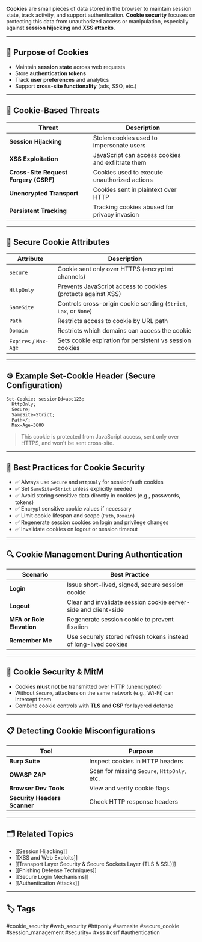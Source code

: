 **Cookies** are small pieces of data stored in the browser to maintain session state, track activity, and support authentication. **Cookie security** focuses on protecting this data from unauthorized access or manipulation, especially against **session hijacking** and **XSS attacks**.

---

## 🎯 Purpose of Cookies

- Maintain **session state** across web requests
- Store **authentication tokens**
- Track **user preferences** and analytics
- Support **cross-site functionality** (ads, SSO, etc.)

---

## 🛑 Cookie-Based Threats

| Threat                  | Description                                                        |
|--------------------------|--------------------------------------------------------------------|
| **Session Hijacking**    | Stolen cookies used to impersonate users                          |
| **XSS Exploitation**     | JavaScript can access cookies and exfiltrate them                 |
| **Cross-Site Request Forgery (CSRF)** | Cookies used to execute unauthorized actions       |
| **Unencrypted Transport**| Cookies sent in plaintext over HTTP                               |
| **Persistent Tracking**  | Tracking cookies abused for privacy invasion                      |

---

## 🔐 Secure Cookie Attributes

| Attribute           | Description                                                                 |
|---------------------|------------------------------------------------------------------------------|
| `Secure`            | Cookie sent only over HTTPS (encrypted channels)                            |
| `HttpOnly`          | Prevents JavaScript access to cookies (protects against XSS)                |
| `SameSite`          | Controls cross-origin cookie sending (`Strict`, `Lax`, or `None`)           |
| `Path`              | Restricts access to cookie by URL path                                      |
| `Domain`            | Restricts which domains can access the cookie                               |
| `Expires` / `Max-Age` | Sets cookie expiration for persistent vs session cookies                  |

---

## ⚙️ Example Set-Cookie Header (Secure Configuration)

```http
Set-Cookie: sessionId=abc123;
  HttpOnly;
  Secure;
  SameSite=Strict;
  Path=/;
  Max-Age=3600
```

> This cookie is protected from JavaScript access, sent only over HTTPS, and won't be sent cross-site.

---

## 🧱 Best Practices for Cookie Security

- ✅ Always use `Secure` and `HttpOnly` for session/auth cookies
- ✅ Set `SameSite=Strict` unless explicitly needed
- ✅ Avoid storing sensitive data directly in cookies (e.g., passwords, tokens)
- ✅ Encrypt sensitive cookie values if necessary
- ✅ Limit cookie lifespan and scope (`Path`, `Domain`)
- ✅ Regenerate session cookies on login and privilege changes
- ✅ Invalidate cookies on logout or session timeout

---

## 🔍 Cookie Management During Authentication

|Scenario|Best Practice|
|---|---|
|**Login**|Issue short-lived, signed, secure session cookie|
|**Logout**|Clear and invalidate session cookie server-side and client-side|
|**MFA or Role Elevation**|Regenerate session cookie to prevent fixation|
|**Remember Me**|Use securely stored refresh tokens instead of long-lived cookies|

---

## 🧠 Cookie Security & MitM

- Cookies **must not** be transmitted over HTTP (unencrypted)
- Without `Secure`, attackers on the same network (e.g., Wi-Fi) can intercept them
- Combine cookie controls with **TLS** and **CSP** for layered defense

---

## 📋 Detecting Cookie Misconfigurations

|Tool|Purpose|
|---|---|
|**Burp Suite**|Inspect cookies in HTTP headers|
|**OWASP ZAP**|Scan for missing `Secure`, `HttpOnly`, etc.|
|**Browser Dev Tools**|View and verify cookie flags|
|**Security Headers Scanner**|Check HTTP response headers|

---

## 🗂 Related Topics

- [[Session Hijacking]]
- [[XSS and Web Exploits]]
- [[Transport Layer Security & Secure Sockets Layer (TLS & SSL)]]
- [[Phishing Defense Techniques]]
- [[Secure Login Mechanisms]]
- [[Authentication Attacks]]

---

## 🏷 Tags

#cookie_security #web_security #httponly #samesite #secure_cookie #session_management #security+ #xss #csrf #authentication